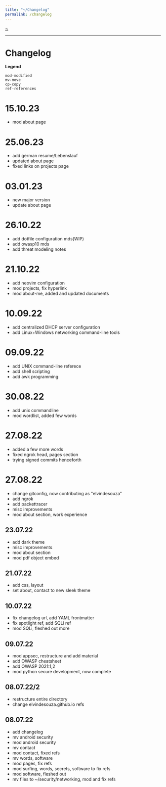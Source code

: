 ```yaml
---
title: "~/Changelog"
permalink: /changelog
---
```


**[~](README.md)**

---

# Changelog

**Legend**

```
mod-modified
mv-move
cp-copy
ref-references
```

# 15.10.23
- mod about page

# 25.06.23
- add german resume/Lebenslauf
- updated about page
- fixed links on projects page

# 03.01.23
- new major version
- update about page

# 26.10.22
- add dotfile configuration mds(WIP)
- add owasp10 mds
- add threat modeling notes

# 21.10.22
- add neovim configuration
- mod projects, fix hyperlink
- mod about-me, added and updated documents

# 10.09.22
- add centralized DHCP server configuration
- add Linux+Windows networking command-line tools

# 09.09.22
- add UNIX command-line referece
- add shell scripting
- add awk programming

# 30.08.22
- add unix commandline
- mod wordlist, added few words

# 27.08.22
- added a few more words
- fixed ngrok head, pages section
- trying signed commits henceforth

# 27.08.22
- change gitconfig, now contributing as "elvindesouza"
- add ngrok
- add packettracer
- misc improvements
- mod about section, work experience

## 23.07.22
- add dark theme
- misc improvements
- mod about section
- mod pdf object embed

## 21.07.22

- add css, layout
- set about, contact to new sleek theme

## 10.07.22

- fix changelog url, add YAML frontmatter
- fix spotlight ref, add SQLi ref
- mod SQLi, fleshed out more

## 09.07.22

- mod appsec, restructure and add material
- add OWASP cheatsheet
- add OWASP 2021:1,2
- mod python secure development, now complete

## 08.07.22/2

- restructure entire directory
- change elvindesouza.github.io refs

## 08.07.22

- add changelog
- mv android security
- mod android security
- mv contact
- mod contact, fixed refs
- mv words, software
- mod pages, fix refs
- mod surfing, words, secrets, software to fix refs
- mod software, fleshed out
- mv files to ~/security/networking, mod and fix refs
